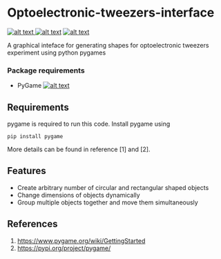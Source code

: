 # Optoelectronic-tweezers-interface

<p float="left">
<a href = "https://github.com/zaman13/Optoelectronic-tweezers-interface/tree/main/Codes"> <img src="https://img.shields.io/badge/Language-Python-blue" alt="alt text"> </a>
<a href = "https://github.com/zaman13/Optoelectronic-tweezers-interface/blob/main/LICENSE"> <img src="https://img.shields.io/github/license/zaman13/Poisson-solver-2D" alt="alt text"></a>
<a href = "https://github.com/zaman13/Optoelectronic-tweezers-interface/tree/main/Codes"> <img src="https://img.shields.io/badge/version-0.9.5-red" alt="alt text"> </a>
</p>

A graphical inteface for generating shapes for optoelectronic tweezers experiment using python pygames

### Package requirements
  - PyGame <a href = "https://www.pygame.org/news"> <img src="https://img.shields.io/badge/Pkg-PyGame-FF4500" alt="alt text"> </a>
 

## Requirements
pygame is required to run this code. Install pygame using 

```
pip install pygame
```
More details can be found in reference [1] and [2].

## Features
- Create arbitrary number of circular and rectangular shaped objects
- Change dimensions of objects dynamically
- Group multiple objects together and move them simultaneously
  
## References
1. https://www.pygame.org/wiki/GettingStarted
2. https://pypi.org/project/pygame/
